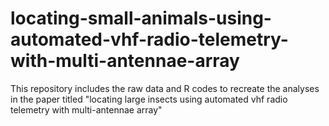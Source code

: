 # locating-small-animals-using-automated-vhf-radio-telemetry-with-multi-antennae-array
This repository includes the raw data and R codes to recreate the analyses in the paper titled "locating large insects using automated vhf radio telemetry with multi-antennae array"
